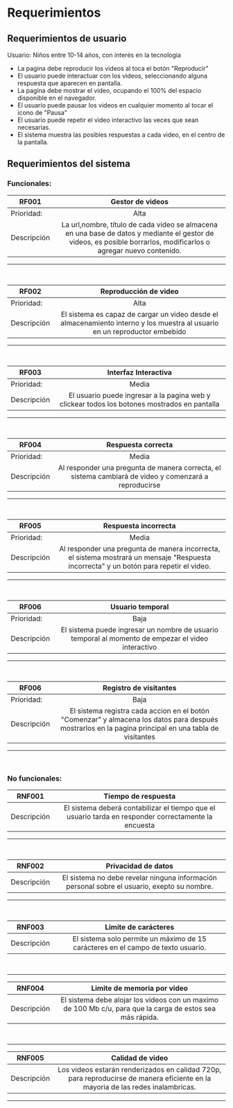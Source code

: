 # Requerimientos

## Requerimientos de usuario
Usuario: Niños entre 10-14 años, con interés en la tecnología
  - La pagina debe reproducir los videos al toca el botón "Reproducir"
  - El usuario puede interactuar con los videos, seleccionando alguna respuesta que aparecen en pantalla.
  - La pagina debe mostrar el video, ocupando el 100% del espacio disponible en el navegador.
  - El usuario puede pausar los videos en cualquier momento al tocar el icono de "Pausa"
  - El usuario puede repetir el video interactivo las veces que sean necesarias.
  - El sistema muestra las posibles respuestas a cada video, en el centro de la pantalla.
  
## Requerimientos del sistema
  

### Funcionales: 
| RF001   |      Gestor de videos      |  
|----------|:-------------:|
| Prioridad:| Alta |
| Descripción |La url,nombre, título de cada video se almacena en una base de datos y mediante el gestor de videos, es posible borrarlos, modificarlos o agregar nuevo contenido.|

***
<br>

| RF002   |      Reproducción de video      |  
|----------|:-------------:|
| Prioridad:| Alta |
| Descripción |El sistema es capaz de cargar un video desde el almacenamiento interno y los muestra al usuario en un reproductor embebido |

***
<br>

| RF003   |       Interfaz Interactiva    |  
|----------|:-------------:|
| Prioridad:| Media |
| Descripción |El usuario puede ingresar a la pagina web y clickear todos los botones mostrados en pantalla|

***
<br>

| RF004   |      Respuesta correcta      |  
|----------|:-------------:|
| Prioridad:| Media |
| Descripción |Al responder una pregunta de manera correcta, el sistema cambiará de video y comenzará a reproducirse |

***
<br>


| RF005   |      Respuesta incorrecta     |  
|----------|:-------------:|
| Prioridad:| Media |
| Descripción |Al responder una pregunta de manera incorrecta, el sistema mostrará un mensaje "Respuesta incorrecta" y un botón para repetir el video.|

***
<br>

| RF006   |      Usuario temporal      |  
|----------|:-------------:|
| Prioridad:| Baja |
| Descripción |El sistema puede ingresar un nombre de usuario temporal al momento de empezar el video interactivo |

***
<br>


| RF006   |      Registro de visitantes      |  
|----------|:-------------:|
| Prioridad:| Baja |
| Descripción |El sistema registra cada accion en el botón "Comenzar" y almacena los datos para después mostrarlos en la pagina principal en una tabla de visitantes |

***
<br>





### No funcionales:
| RNF001   |      Tiempo de respuesta       |  
|----------|:-------------:|
| Descripción | El sistema deberá contabilizar el tiempo que el usuario tarda en responder correctamente la encuesta |

***
<br>

| RNF002   |      Privacidad de datos    |  
|----------|:-------------:|
| Descripción |  El sistema no debe revelar ninguna información personal sobre el usuario, exepto su nombre.|

***
<br>

| RNF003   |      Limite de carácteres   |  
|----------|:-------------:|
| Descripción |  El sistema solo permite un máximo de 15 carácteres en el campo de texto usuario.|
<br>

***
| RNF004   |      Limite de memoria por video   |  
|----------|:-------------:|
| Descripción |  El sistema debe alojar los videos con un maximo de 100 Mb c/u, para que la carga de estos sea más rápida. |
<br>

***
| RNF005  |      Calidad de video  |  
|----------|:-------------:|
| Descripción |  Los videos estarán renderizados en calidad 720p, para reproducirse de manera eficiente en la mayoria de las redes inalambricas.|

***